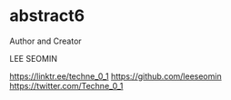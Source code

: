 # abstract6



































Author and Creator

LEE SEOMIN

https://linktr.ee/techne_0_1
https://github.com/leeseomin
https://twitter.com/Techne_0_1

